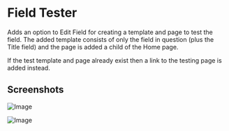 # Field Tester

Adds an option to Edit Field for creating a template and page to test the field. The added template consists of only the field in question (plus the Title field) and the page is added a child of the Home page.

If the test template and page already exist then a link to the testing page is added instead.

## Screenshots

![Image](https://github.com/user-attachments/assets/bc91aef9-c240-43e1-beda-6f95e25634ef)

![Image](https://github.com/user-attachments/assets/50e02e5a-0ff1-42a3-b5c6-59192cefdbf9)
